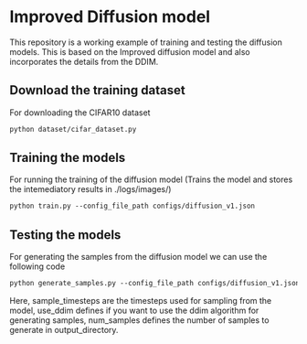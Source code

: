 # Improved Diffusion model

This repository is a working example of training and testing the diffusion models. This is based on the Improved diffusion model and also incorporates the details from the DDIM.

## Download the training dataset

For downloading the CIFAR10 dataset

```markdown
python dataset/cifar_dataset.py
```

## Training the models

For running the training of the diffusion model (Trains the model and stores the intemediatory results in ./logs/images/)

```markdown
python train.py --config_file_path configs/diffusion_v1.json
```

## Testing the models

For generating the samples from the diffusion model we can use the following code

```markdown
python generate_samples.py --config_file_path configs/diffusion_v1.json --checkpoint_path logs/model001000.pt --output_directory outputs/ --batch_size 4 --num_sample 4 --sample_timesteps 1000 --use_ddim False 
```

Here, sample_timesteps are the timesteps used for sampling from the model, use_ddim defines if you want to use the ddim algorithm for generating samples, num_samples defines the number of samples to generate in output_directory.
